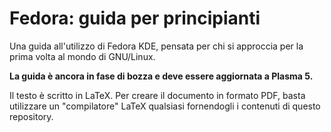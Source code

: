 # Fedora: guida per principianti
Una guida all'utilizzo di Fedora KDE, pensata per chi si approccia per la prima volta al mondo di GNU/Linux.

**La guida è ancora in fase di bozza e deve essere aggiornata a Plasma 5.**

Il testo è scritto in LaTeX. Per creare il documento in formato PDF, basta utilizzare un "compilatore" LaTeX qualsiasi fornendogli i contenuti di questo repository.
